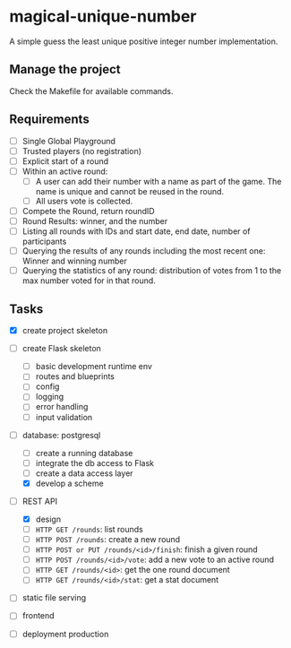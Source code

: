 # magical-unique-number

A simple guess the least unique positive integer number implementation.

## Manage the project

Check the Makefile for available commands.

## Requirements

- [ ] Single Global Playground
- [ ] Trusted players (no registration)
- [ ] Explicit start of a round
- [ ] Within an active round:
  - [ ] A user can add their number with a name as part of the game. The name is unique and cannot be reused in the round.
  - [ ] All users vote is collected.
- [ ] Compete the Round, return roundID
- [ ] Round Results: winner, and the number
- [ ] Listing all rounds with IDs and start date, end date, number of participants
- [ ] Querying the results of any rounds including the most recent one: Winner and winning number
- [ ] Querying the statistics of any round: distribution of votes from 1 to the max number voted for in that round.

## Tasks

- [x] create project skeleton
- [ ] create Flask skeleton
  - [ ] basic development runtime env
  - [ ] routes and blueprints
  - [ ] config
  - [ ] logging
  - [ ] error handling
  - [ ] input validation
- [ ] database: postgresql
  - [ ] create a running database
  - [ ] integrate the db access to Flask
  - [ ] create a data access layer
  - [x] develop a scheme
- [ ] REST API 
  - [x] design
  - [ ] `HTTP GET /rounds`: list rounds
  - [ ] `HTTP POST /rounds`: create a new round
  - [ ] `HTTP POST or PUT /rounds/<id>/finish`: finish a given round
  - [ ] `HTTP POST /rounds/<id>/vote`: add a new vote to an active round
  - [ ] `HTTP GET /rounds/<id>`: get the one round document
  - [ ] `HTTP GET /rounds/<id>/stat`: get a stat document
- [ ] static file serving
- [ ] frontend
- [ ] deployment production

